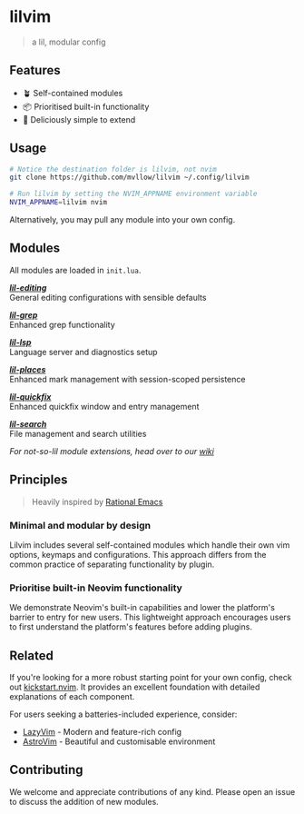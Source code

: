 # lilvim

> a lil, modular config

## Features

- 🪴 Self-contained modules
- 📦 Prioritised built-in functionality
- 🥟 Deliciously simple to extend

## Usage

```sh
# Notice the destination folder is lilvim, not nvim
git clone https://github.com/mvllow/lilvim ~/.config/lilvim

# Run lilvim by setting the NVIM_APPNAME environment variable
NVIM_APPNAME=lilvim nvim
```

Alternatively, you may pull any module into your own config.

## Modules

All modules are loaded in `init.lua`.

_**[lil-editing](lua/lil-editing.lua)**_\
General editing configurations with sensible defaults

_**[lil-grep](lua/lil-grep.lua)**_\
Enhanced grep functionality

_**[lil-lsp](lua/lil-lsp.lua)**_\
Language server and diagnostics setup

_**[lil-places](lua/lil-places.lua)**_\
Enhanced mark management with session-scoped persistence

_**[lil-quickfix](lua/lil-quickfix.lua)**_\
Enhanced quickfix window and entry management

_**[lil-search](lua/lil-search.lua)**_\
File management and search utilities

_For not-so-lil module extensions, head over to our [wiki](https://github.com/mvllow/lilvim/wiki)_

## Principles

> Heavily inspired by [Rational Emacs](https://github.com/SystemCrafters/rational-emacs)

### Minimal and modular by design

Lilvim includes several self-contained modules which handle their own vim options, keymaps and configurations. This approach differs from the common practice of separating functionality by plugin.

### Prioritise built-in Neovim functionality

We demonstrate Neovim's built-in capabilities and lower the platform's barrier to entry for new users. This lightweight approach encourages users to first understand the platform's features before adding plugins.

## Related

If you're looking for a more robust starting point for your own config, check out [kickstart.nvim](https://github.com/nvim-lua/kickstart.nvim). It provides an excellent foundation with detailed explanations of each component.

For users seeking a batteries-included experience, consider:
- [LazyVim](https://github.com/LazyVim/LazyVim) - Modern and feature-rich config
- [AstroVim](https://github.com/kabinspace/AstroVim) - Beautiful and customisable environment

## Contributing

We welcome and appreciate contributions of any kind. Please open an issue to discuss the addition of new modules.
